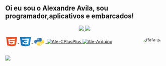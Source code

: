 ## Oi eu sou o Alexandre Avila, sou programador,aplicativos e embarcados!
<div align="center">
  <a href="https://github.com/AlexandreAvila06/AlexandreAvila06.git">
  <img height="180em" src="https://github-readme-stats.vercel.app/api?username=AlexandreAvila06&show_icons=true&theme=tokyonight&include_all_commits=true&count_private=true"/>
  <img height="180em" src="https://github-readme-stats.vercel.app/api/top-langs/?username=AlexandreAvila06&layout=compact&langs_count=7&theme=tokyonight"/>
</div>
<div style="display: inline_block"><br>

  <img align="center" alt="Ale-HTML" height="30" width="40" src="https://raw.githubusercontent.com/devicons/devicon/master/icons/html5/html5-original.svg">
  <img align="center" alt="Ale-CSS" height="30" width="40" src="https://raw.githubusercontent.com/devicons/devicon/master/icons/css3/css3-original.svg">
  <img align="center" alt="Ale-Python" height="30" width="40" src="https://raw.githubusercontent.com/devicons/devicon/master/icons/python/python-original.svg">
  <img align="center" alt="Ale-CPlusPlus" height="30" width="40" src="https://img.shields.io/badge/C%2B%2B-00599C?style=for-the-badge&logo=c%2B%2B&logoColor=white">
  <img align="center" alt="Ale-Arduino" height="30" width="40" src="https://img.shields.io/badge/Arduino_IDE-00979D?style=for-the-badge&logo=arduino&logoColor=white">
  
  <img align="right" alt="Rafa-pic" height="150" style="border-radius:50px;" src="https://media.discordapp.net/attachments/851867710665261116/1045840022730977430/IMG-20221014-WA0070.jpg">
</div>
  
  ##
 
<div> 
  
  <a href = "mailto:alexandre.avila036@gmail.com"><img src="https://img.shields.io/badge/-Gmail-%23333?style=for-the-badge&logo=gmail&logoColor=white" target="_blank"></a>

</div>
